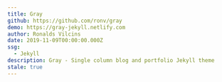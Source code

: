 ```yaml
---
title: Gray
github: https://github.com/ronv/gray
demo: https://gray-jekyll.netlify.com
author: Ronalds Vilcins
date: 2019-11-09T00:00:00.000Z
ssg:
  - Jekyll
description: Gray - Single column blog and portfolio Jekyll theme
stale: true
---
```

